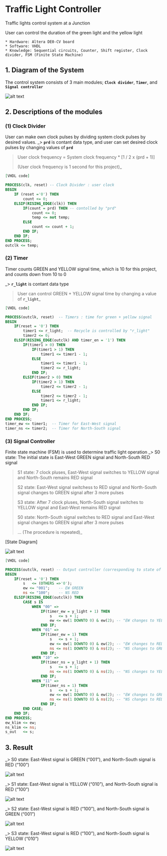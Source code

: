 # Traffic Light Controller
Traffic lights control system at a Junction

User can control the duration of the green light and the yellow light
```
* Hardware: Altera DE0-CV board
* Software: VHDL
* Knowledge: Sequential circuits, Counter, Shift register, Clock divider, FSM (Finite State Machine)
```

## 1. Diagram of the System
The control system consists of 3 main modules; **`Clock divider`**, **`Timer`**, and **`Signal controller`**

![alt text](https://github.com/lkyungho/Images/blob/master/traffic-light-controller-structure.jpg "Structure")


## 2. Descriptions of the modules
### (1) Clock Divider
User can make own clock pulses by dividing system clock pulses by desired values.
_> **`prd`** is contant data type, and user can set desired clock pulses by changing values of **`prd`**
>
> User clock frequency = System clock frequency * [1 / 2 x (prd + 1)]
>
> (User clock frequency is 1 second for this project)_
```vhdl
[VHDL code]

PROCESS(clk, reset) -- Clock Divider : user clock
BEGIN
	IF (reset ='0') THEN
		count <= 0;
	ELSIF(RISING_EDGE(clk)) THEN
		IF(count = prd) THEN -- contolled by "prd"
			count <= 0;
			temp <= not temp;
		ELSE
			count <= count + 1;
		END IF;
	END IF;
END PROCESS;
outclk <= temp;
```
### (2) Timer
Timer counts GREEN and YELLOW signal time, which is 10 for this project, and counts down from 10 to 0

_> **`r_light`** is contant data type 
>
> User can control GREEN + YELLOW signal time by changing a value of **`r_light`**_
```vhdl
[VHDL code]

PROCESS(outclk, reset)	-- Timers : time for green + yellow signal
BEGIN
	IF(reset = '0') THEN
		timer1 <= r_light;	-- Recycle is controlled by "r_light"
		timer2 <= 0;
	ELSIF(RISING_EDGE(outclk) AND timer_en = '1') THEN
		IF(timer1 > 0) THEN
			IF(timer1 > 1) THEN 
				timer1 <= timer1 - 1;
			ELSE
				timer1 <= timer1 - 1;
				timer2 <= r_light;
			END IF;
		ELSIF(timer2 > 0) THEN
			IF(timer2 > 1) THEN
				timer2 <= timer2 - 1;
			ELSE
				timer2 <= timer2 - 1;
				timer1 <= r_light;
			END IF;
		END IF;
	END IF;
END PROCESS;
timer_ew <= timer1;  -- Timer for East-West signal
timer_ns <= timer2;  -- Timer for North-South signal
```
### (3) Signal Controller
Finite state machine (FSM) is used to determine traffic light operation
_> S0 state: The initial state is East-West GREEN signal and North-South RED signal
>
> S1 state: 7 clock pluses, East-West signal switches to YELLOW signal and North-South remains RED signal
>
> S2 state: East-West signal switchess to RED signal and North-South signal changes to GREEN signal after 3 more pulses
>
> S3 state: After 7 clock pluses, North-South signal switches to YELLOW signal and East-West remains RED signal
>
> S0 state: North-South signal switches to RED signal and East-West signal changes to GREEN signal after 3 more pulses
>
> ... (The procedure is repeated)_


[State Diagram]

![alt text](https://github.com/lkyungho/Images/blob/master/traffic-light-controller-state.jpg "State")
```vhdl
[VHDL code]

PROCESS(outclk, reset) -- Output controller (corresponding to state of "s")
BEGIN
	IF(reset = '0') THEN
		s	<= (OTHERS =>'0');
		ew <= "001"; 	-- EW GREEN
		ns <= "100"; 	-- NS RED			
	ELSIF(RISING_EDGE(outclk)) THEN
		CASE s IS
			WHEN "00" =>
				IF(timer_ew = y_light + 1) THEN
					s	<= s + 1;
					ew <= ew(1 DOWNTO 0) & ew(2); -- "EW changes to YELLOW", NS remains RED
				END IF;
			WHEN "01" =>
				IF(timer_ew = 1) THEN
					s	<= s + 1;
					ew <= ew(1 DOWNTO 0) & ew(2); -- "EW changes to RED"
					ns <= ns(1 DOWNTO 0) & ns(2); -- "NS changes to GREEN"						
				END IF;
			WHEN "10" =>
				IF(timer_ns = y_light + 1) THEN
					s	<= s + 1;
					ns <= ns(1 DOWNTO 0) & ns(2); -- "NS changes to YELLOW", EW remains RED
				END IF;
			WHEN "11" =>
				IF(timer_ns = 1) THEN
					s	<= s + 1;
					ew <= ew(1 DOWNTO 0) & ew(2); -- "EW changes to GREEN"
					ns <= ns(1 DOWNTO 0) & ns(2); -- "NS changes to RED"						
				END IF;
		END CASE;	
	END IF;
END PROCESS;
ew_klim	<= ew;
ns_klim	<= ns;	
s_out	<= s;
```
## 3. Result
_> S0 state: East-West signal is GREEN (“001”), and North-South signal is RED (“100”)

![alt text](https://github.com/lkyungho/Images/blob/master/traffic-light-controller-result-s0.jpg "S0 State")


_> S1 state: East-West signal is YELLOW (“010”), and North-South signal is RED (“100”)

![alt text](https://github.com/lkyungho/Images/blob/master/traffic-light-controller-result-s1.jpg "S1 State")


_> S2 state: East-West signal is RED (“100”), and North-South signal is GREEN (“001”)

![alt text](https://github.com/lkyungho/Images/blob/master/traffic-light-controller-result-s2.jpg "S2 State")


_> S3 state: East-West signal is RED (“100”), and North-South signal is YELLOW (“010”)

![alt text](https://github.com/lkyungho/Images/blob/master/traffic-light-controller-result-s3.jpg "S3 State")
